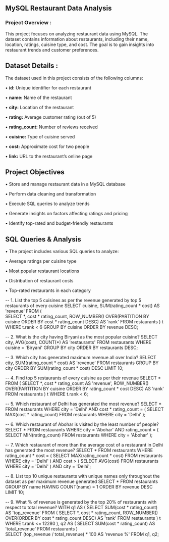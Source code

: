 ## MySQL Restaurant Data Analysis

### **Project Overview :**

  This project focuses on analyzing restaurant data using MySQL. The dataset contains information about restaurants, including their name, location, ratings, cuisine type, and cost. The goal is to gain insights into restaurant trends and customer preferences.

## **Dataset Details :**

  The dataset used in this project consists of the following columns:

• **id:** Unique identifier for each restaurant

• **name:** Name of the restaurant

• **city:** Location of the restaurant

• **rating:** Average customer rating (out of 5)

• **rating_count:** Number of reviews received

• **cuisine:** Type of cuisine served

• **cost:** Approximate cost for two people

• **link:** URL to the restaurant’s online page

## **Project Objectives**

• Store and manage restaurant data in a MySQL database

• Perform data cleaning and transformation

• Execute SQL queries to analyze trends

• Generate insights on factors affecting ratings and pricing

• Identify top-rated and budget-friendly restaurants

## **SQL Queries & Analysis**

• The project includes various SQL queries to analyze:

• Average ratings per cuisine type

• Most popular restaurant locations

• Distribution of restaurant costs

• Top-rated restaurants in each category



-- 1. List the top 5 cuisines as per the revenue generated by top 5 restaurants of every cuisine
SELECT cuisine, SUM(rating_count * cost) AS 'revenue' 
FROM (  
    SELECT *, cost * rating_count, 
           ROW_NUMBER() OVER(PARTITION BY cuisine ORDER BY cost * rating_count DESC) AS 'rank'
    FROM restaurants
) t 
WHERE t.rank < 6
GROUP BY cuisine
ORDER BY revenue DESC;

-- 2. What is the city having Biryani as the most popular cuisine?
SELECT city, AVG(cost), COUNT(*) AS 'restaurants' 
FROM restaurants
WHERE cuisine = 'Biryani'
GROUP BY city
ORDER BY restaurants DESC;

-- 3. Which city has generated maximum revenue all over India?
SELECT city, SUM(rating_count * cost) AS 'revenue' 
FROM restaurants
GROUP BY city 
ORDER BY SUM(rating_count * cost) DESC 
LIMIT 10;

-- 4. Find top 5 restaurants of every cuisine as per their revenue
SELECT * 
FROM (
    SELECT *, 
           cost * rating_count AS 'revenue', 
           ROW_NUMBER() OVER(PARTITION BY cuisine ORDER BY rating_count * cost DESC) AS 'rank' 
    FROM restaurants
) t
WHERE t.rank < 6;

-- 5. Which restaurant of Delhi has generated the most revenue?
SELECT * 
FROM restaurants 
WHERE city = 'Delhi' 
AND cost * rating_count = (
    SELECT MAX(cost * rating_count) 
    FROM restaurants 
    WHERE city = 'Delhi'
);

-- 6. Which restaurant of Abohar is visited by the least number of people?
SELECT * 
FROM restaurants 
WHERE city = 'Abohar' 
AND rating_count = (
    SELECT MIN(rating_count) 
    FROM restaurants 
    WHERE city = 'Abohar'
);

-- 7. Which restaurant of more than the average cost of a restaurant in Delhi has generated the most revenue?
SELECT * 
FROM restaurants 
WHERE rating_count * cost = (
    SELECT MAX(rating_count * cost) 
    FROM restaurants 
    WHERE city = 'Delhi'
) 
AND cost > (
    SELECT AVG(cost) 
    FROM restaurants 
    WHERE city = 'Delhi'
) 
AND city = 'Delhi';

-- 8. List top 10 unique restaurants with unique names only throughout the dataset as per maximum revenue generated
SELECT * 
FROM restaurants
GROUP BY name 
HAVING COUNT(name) = 1
ORDER BY revenue DESC 
LIMIT 10;

-- 9. What % of revenue is generated by the top 20% of restaurants with respect to total revenue?
WITH 
    q1 AS (
        SELECT SUM(cost * rating_count) AS 'top_revenue' 
        FROM (
            SELECT *, cost * rating_count, ROW_NUMBER() OVER(ORDER BY cost * rating_count DESC) AS 'rank'
            FROM restaurants
        ) t
        WHERE t.rank <= 12280
    ),
    q2 AS (
        SELECT SUM(cost * rating_count) AS 'total_revenue' 
        FROM restaurants
    )    
SELECT (top_revenue / total_revenue) * 100 AS 'revenue %' 
FROM q1, q2;
